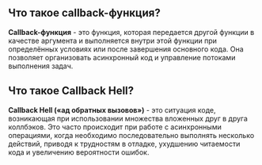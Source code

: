 ## Что такое callback-функция? 

**Callback-функция** - это функция, которая передается другой функции в качестве аргумента и выполняется внутри этой функции при определённых условиях или после завершения основного кода. Она позволяет организовать асинхронный код и управление потоками выполнения задач.

## Что такое Callback Hell?

**Callback Hell («ад обратных вызовов»)** - это ситуация коде, возникающая при использовании множества вложенных друг в друга коллбэков. Это часто происходит при работе с асинхронными операциями, когда необходимо последовательно выполнять несколько действий, приводя к трудностям в отладке, ухудшению читаемости кода и увеличению вероятности ошибок.